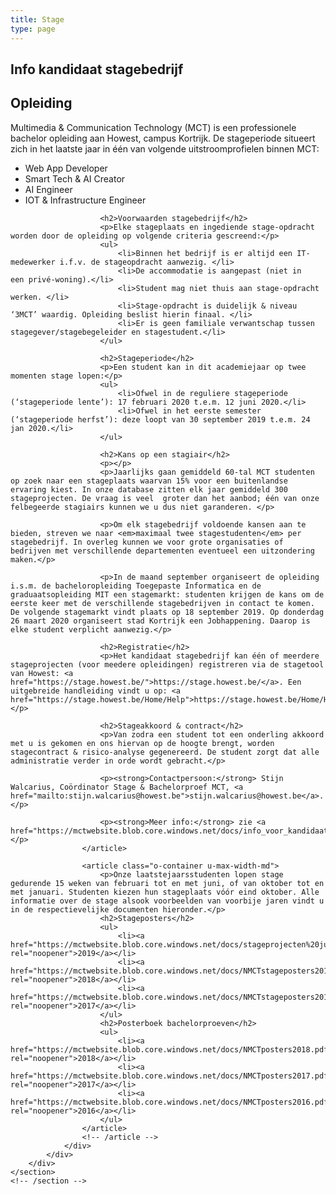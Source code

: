 ```yaml
---
title: Stage
type: page
---
```


<main class="o-wrapper">
	<!-- section -->
	<section class="c-row">
		<div class="o-container">
			<div class="o-grid o-grid--gutter-lg">
				<div class="o-grid__item u-10-of-12-bp5 u-push-1-of-12-bp5">
					<div class="o-container u-max-width-md">
						<h1>Info kandidaat stagebedrijf</h1>
					</div>
					<!-- article -->
					<article class="o-container u-max-width-md">
						<h2>Opleiding</h2>
						<p class="">Multimedia & Communication Technology (MCT) is een professionele bachelor opleiding aan Howest, campus Kortrijk. De stageperiode situeert zich in het laatste jaar in één van volgende uitstroomprofielen binnen MCT:</p>
						<ul>
							<li>Web App Developer</li>
							<li>Smart Tech & AI Creator</li>
							<li>AI Engineer</li>
							<li>IOT & Infrastructure Engineer</li>
						</ul>

						<h2>Voorwaarden stagebedrijf</h2>
						<p>Elke stageplaats en ingediende stage-opdracht worden door de opleiding op volgende criteria gescreend:</p>
						<ul>
							<li>Binnen het bedrijf is er altijd een IT-medewerker i.f.v. de stageopdracht aanwezig. </li>
							<li>De accommodatie is aangepast (niet in een privé-woning).</li>
							<li>Student mag niet thuis aan stage-opdracht werken. </li>
							<li>Stage-opdracht is duidelijk & niveau ‘3MCT’ waardig. Opleiding beslist hierin finaal. </li>
							<li>Er is geen familiale verwantschap tussen stagegever/stagebegeleider en stagestudent.</li>
						</ul>

						<h2>Stageperiode</h2>
						<p>Een student kan in dit academiejaar op twee momenten stage lopen:</p>
						<ul>
							<li>Ofwel in de reguliere stageperiode (‘stageperiode lente’): 17 februari 2020 t.e.m. 12 juni 2020.</li>
							<li>Ofwel in het eerste semester (‘stageperiode herfst’): deze loopt van 30 september 2019 t.e.m. 24 jan 2020.</li>
						</ul>

						<h2>Kans op een stagiair</h2>
						<p></p>
						<p>Jaarlijks gaan gemiddeld 60-tal MCT studenten op zoek naar een stageplaats waarvan 15% voor een buitenlandse ervaring kiest. In onze database zitten elk jaar gemiddeld 300 stageprojecten. De vraag is veel  groter dan het aanbod; één van onze felbegeerde stagiairs kunnen we u dus niet garanderen. </p>

						<p>Om elk stagebedrijf voldoende kansen aan te bieden, streven we naar <em>maximaal twee stagestudenten</em> per stagebedrijf. In overleg kunnen we voor grote organisaties of bedrijven met verschillende departementen eventueel een uitzondering maken.</p>

						<p>In de maand september organiseert de opleiding i.s.m. de bacheloropleiding Toegepaste Informatica en de  graduaatsopleiding MIT een stagemarkt: studenten krijgen de kans om de eerste keer met de verschillende stagebedrijven in contact te komen. De volgende stagemarkt vindt plaats op 18 september 2019. Op donderdag 26 maart 2020 organiseert stad Kortrijk een Jobhappening. Daarop is elke student verplicht aanwezig.</p>

						<h2>Registratie</h2>
						<p>Het kandidaat stagebedrijf kan één of meerdere stageprojecten (voor meedere opleidingen) registreren via de stagetool van Howest: <a href="https://stage.howest.be/">https://stage.howest.be/</a>. Een uitgebreide handleiding vindt u op: <a href="https://stage.howest.be/Home/Help">https://stage.howest.be/Home/Help</a>.</p>

						<h2>Stageakkoord & contract</h2>
						<p>Van zodra een student tot een onderling akkoord met u is gekomen en ons hiervan op de hoogte brengt, worden stagecontract & risico-analyse gegenereerd. De student zorgt dat alle administratie verder in orde wordt gebracht.</p>

						<p><strong>Contactpersoon:</strong> Stijn Walcarius, Coördinator Stage & Bachelorproef MCT, <a href="mailto:stijn.walcarius@howest.be">stijn.walcarius@howest.be</a>.</p>

						<p><strong>Meer info:</strong> zie <a href="https://mctwebsite.blob.core.windows.net/docs/info_voor_kandidaat_stagebedrijf.pdf">stagehandleiding</a>.</p>
					</article>

					<article class="o-container u-max-width-md">
						<p>Onze laatstejaarsstudenten lopen stage gedurende 15 weken van februari tot en met juni, of van oktober tot en met januari. Studenten kiezen hun stageplaats vóór eind oktober. Alle informatie over de stage alsook voorbeelden van voorbije jaren vindt u in de respectievelijke documenten hieronder.</p>
						<h2>Stageposters</h2>
						<ul>
							<li><a href="https://mctwebsite.blob.core.windows.net/docs/stageprojecten%20juni%202019%20NMCT.pdf" rel="noopener">2019</a></li>
							<li><a href="https://mctwebsite.blob.core.windows.net/docs/NMCTstageposters2018.pdf" rel="noopener">2018</a></li>
							<li><a href="https://mctwebsite.blob.core.windows.net/docs/NMCTstageposters2017.pdf" rel="noopener">2017</a></li>
						</ul>
						<h2>Posterboek bachelorproeven</h2>
						<ul>
							<li><a href="https://mctwebsite.blob.core.windows.net/docs/NMCTposters2018.pdf" rel="noopener">2018</a></li>
							<li><a href="https://mctwebsite.blob.core.windows.net/docs/NMCTposters2017.pdf" rel="noopener">2017</a></li>
							<li><a href="https://mctwebsite.blob.core.windows.net/docs/NMCTposters2016.pdf" rel="noopener">2016</a></li>
						</ul>
					</article>
					<!-- /article -->
				</div>
			</div>
		</div>
	</section>
	<!-- /section -->
</main>
